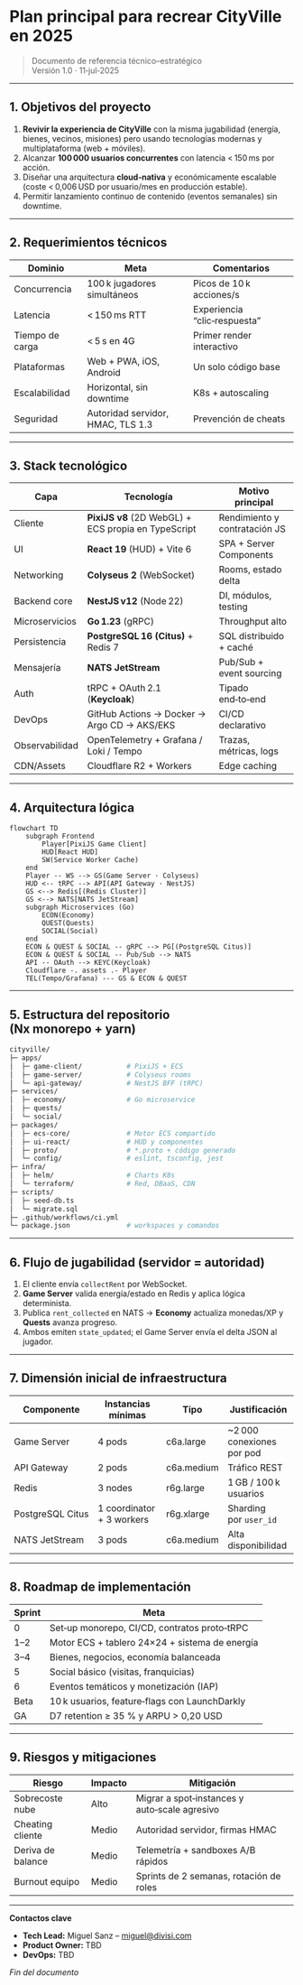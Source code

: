 # Plan principal para recrear **CityVille** en 2025

> Documento de referencia técnico–estratégico  
> Versión 1.0 · 11‑jul‑2025

---

## 1. Objetivos del proyecto

1. **Revivir la experiencia de CityVille** con la misma jugabilidad (energía, bienes, vecinos, misiones) pero usando tecnologías modernas y multiplataforma (web + móviles).
2. Alcanzar **100 000 usuarios concurrentes** con latencia \< 150 ms por acción.
3. Diseñar una arquitectura **cloud‑nativa** y económicamente escalable (coste \< 0,006 USD por usuario/mes en producción estable).
4. Permitir lanzamiento continuo de contenido (eventos semanales) sin downtime.

---

## 2. Requerimientos técnicos

| Dominio         | Meta                              | Comentarios                  |
| --------------- | --------------------------------- | ---------------------------- |
| Concurrencia    | 100 k jugadores simultáneos       | Picos de 10 k acciones/s     |
| Latencia        | \< 150 ms RTT                     | Experiencia “clic‑respuesta” |
| Tiempo de carga | \< 5 s en 4G                      | Primer render interactivo    |
| Plataformas     | Web + PWA, iOS, Android           | Un solo código base          |
| Escalabilidad   | Horizontal, sin downtime          | K8s + autoscaling            |
| Seguridad       | Autoridad servidor, HMAC, TLS 1.3 | Prevención de cheats         |

---

## 3. Stack tecnológico

| Capa           | Tecnología                                          | Motivo principal              |
| -------------- | --------------------------------------------------- | ----------------------------- |
| Cliente        | **PixiJS v8** (2D WebGL) + ECS propia en TypeScript | Rendimiento y contratación JS |
| UI             | **React 19** (HUD) + Vite 6                         | SPA + Server Components       |
| Networking     | **Colyseus 2** (WebSocket)                          | Rooms, estado delta           |
| Backend core   | **NestJS v12** (Node 22)                            | DI, módulos, testing          |
| Microservicios | **Go 1.23** (gRPC)                                  | Throughput alto               |
| Persistencia   | **PostgreSQL 16 (Citus)** + Redis 7                 | SQL distribuido + caché       |
| Mensajería     | **NATS JetStream**                                  | Pub/Sub + event sourcing      |
| Auth           | tRPC + OAuth 2.1 (**Keycloak**)                     | Tipado end‑to‑end             |
| DevOps         | GitHub Actions → Docker → Argo CD → AKS/EKS         | CI/CD declarativo             |
| Observabilidad | OpenTelemetry + Grafana / Loki / Tempo              | Trazas, métricas, logs        |
| CDN/Assets     | Cloudflare R2 + Workers                             | Edge caching                  |

---

## 4. Arquitectura lógica

```mermaid
flowchart TD
    subgraph Frontend
        Player[PixiJS Game Client]
        HUD[React HUD]
        SW(Service Worker Cache)
    end
    Player -- WS --> GS(Game Server · Colyseus)
    HUD <-- tRPC --> API(API Gateway · NestJS)
    GS <--> Redis[(Redis Cluster)]
    GS <--> NATS[NATS JetStream]
    subgraph Microservices (Go)
        ECON(Economy)
        QUEST(Quests)
        SOCIAL(Social)
    end
    ECON & QUEST & SOCIAL -- gRPC --> PG[(PostgreSQL Citus)]
    ECON & QUEST & SOCIAL -- Pub/Sub --> NATS
    API -- OAuth --> KEYC(Keycloak)
    Cloudflare -. assets .- Player
    TEL(Tempo/Grafana) --- GS & ECON & QUEST
```

---

## 5. Estructura del repositorio (Nx monorepo + yarn)

```bash
cityville/
├─ apps/
│  ├─ game-client/           # PixiJS + ECS
│  ├─ game-server/           # Colyseus rooms
│  └─ api-gateway/           # NestJS BFF (tRPC)
├─ services/
│  ├─ economy/               # Go microservice
│  ├─ quests/
│  └─ social/
├─ packages/
│  ├─ ecs-core/              # Motor ECS compartido
│  ├─ ui-react/              # HUD y componentes
│  ├─ proto/                 # *.proto + código generado
│  └─ config/                # eslint, tsconfig, jest
├─ infra/
│  ├─ helm/                  # Charts K8s
│  └─ terraform/             # Red, DBaaS, CDN
├─ scripts/
│  ├─ seed-db.ts
│  └─ migrate.sql
├─ .github/workflows/ci.yml
└─ package.json              # workspaces y comandos
```

---

## 6. Flujo de jugabilidad (servidor = autoridad)

1. El cliente envía `collectRent` por WebSocket.
2. **Game Server** valida energía/estado en Redis y aplica lógica determinista.
3. Publica `rent_collected` en NATS → **Economy** actualiza monedas/XP y **Quests** avanza progreso.
4. Ambos emiten `state_updated`; el Game Server envía el delta JSON al jugador.

---

## 7. Dimensión inicial de infraestructura

| Componente       | Instancias mínimas        | Tipo       | Justificación             |
| ---------------- | ------------------------- | ---------- | ------------------------- |
| Game Server      | 4 pods                    | c6a.large  | ~2 000 conexiones por pod |
| API Gateway      | 2 pods                    | c6a.medium | Tráfico REST              |
| Redis            | 3 nodes                   | r6g.large  | 1 GB / 100 k usuarios     |
| PostgreSQL Citus | 1 coordinator + 3 workers | r6g.xlarge | Sharding por `user_id`    |
| NATS JetStream   | 3 pods                    | c6a.medium | Alta disponibilidad       |

---

## 8. Roadmap de implementación

| Sprint | Meta                                           |
| ------ | ---------------------------------------------- |
| 0      | Set‑up monorepo, CI/CD, contratos proto‑tRPC   |
| 1–2    | Motor ECS + tablero 24×24 + sistema de energía |
| 3–4    | Bienes, negocios, economía balanceada          |
| 5      | Social básico (visitas, franquicias)           |
| 6      | Eventos temáticos y monetización (IAP)         |
| Beta   | 10 k usuarios, feature‑flags con LaunchDarkly  |
| GA     | D7 retention ≥ 35 % y ARPU > 0,20 USD          |

---

## 9. Riesgos y mitigaciones

| Riesgo            | Impacto | Mitigación                                    |
| ----------------- | ------- | --------------------------------------------- |
| Sobrecoste nube   | Alto    | Migrar a spot‑instances y auto‑scale agresivo |
| Cheating cliente  | Medio   | Autoridad servidor, firmas HMAC               |
| Deriva de balance | Medio   | Telemetría + sandboxes A/B rápidos            |
| Burnout equipo    | Medio   | Sprints de 2 semanas, rotación de roles       |

---

**Contactos clave**

- **Tech Lead:** Miguel Sanz – miguel@divisi.com
- **Product Owner:** TBD
- **DevOps:** TBD

_Fin del documento_
